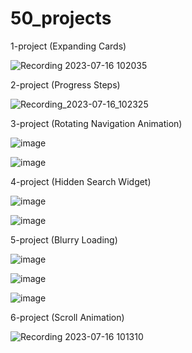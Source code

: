 # 50_projects

1-project (Expanding Cards)

![Recording 2023-07-16 102035](https://github.com/MrGoodo/50_projects/assets/110602771/13be6a4d-7030-4fed-8e29-6a5e2da16c3a)

2-project (Progress Steps)

![Recording_2023-07-16_102325](https://github.com/MrGoodo/50_projects/assets/110602771/c89b3e77-c8c8-4941-ae42-61bdb42136f6)

3-project (Rotating Navigation Animation) 

![image](https://github.com/MrGoodo/50_projects/assets/110602771/e98bbbb4-c957-4907-8814-09f2bdef83ec)

![image](https://github.com/MrGoodo/50_projects/assets/110602771/cf5befd8-d888-443f-9cef-15a98f3ab5ab)

4-project (Hidden Search Widget)

![image](https://github.com/MrGoodo/50_projects/assets/110602771/27fcde32-7194-4d1f-9084-a5cb8fd60090)

![image](https://github.com/MrGoodo/50_projects/assets/110602771/3a8bf559-5628-46b2-8666-627b6cb33dc0)

5-project (Blurry Loading)

![image](https://github.com/MrGoodo/50_projects/assets/110602771/66ea99d4-4d98-45f4-ba3f-b51a58f58c46)

![image](https://github.com/MrGoodo/50_projects/assets/110602771/105e05a3-49bc-4012-9a8b-1d797869aa7e)

![image](https://github.com/MrGoodo/50_projects/assets/110602771/99fe0200-64bd-46a7-b47e-5eb6b0f6f312)

6-project (Scroll Animation)

![Recording 2023-07-16 101310](https://github.com/MrGoodo/50_projects/assets/110602771/7f0ec864-e1cf-4950-b89a-12e627f8e11a)


